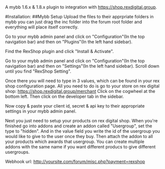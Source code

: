 A mybb 1.6.x & 1.8.x plugin to integration with https://shop.rexdigital.group.

#Installation:
##Mybb Setup
Upload the files to their apprpriate folders in mybb you can just drag the inc folder into the forum root folder and everything will place itself correctly.

Go to your mybb admin panel and click on "Configuration"(In the top navigation bar) and then on "Plugins"(In the left hand sidebar).

Find the RexShop plugin and click "Install & Activate".

Go to your mybb admin panel and click on "Configuration"(In the top navigation bar) and then on "Settings"(In the left hand sidebar).
Scroll down until you find "RexShop Setting".

Once there you will need to type in 3 values, which can be found in your rex shop configuration page.
All you need to do is go to your store on rex digital shop: https://shop.rexdigital.group/merchant
Click on the cogwheel at the bottom left.
Then click on the developer tab in the sidebar.

Now copy & paste your client id, secret & api key to their appropriate settings in your mybb admin panel.

Next you just need to setup your products on rex digital shop.
When you're finished go into addons and create an addon called "Usergroup", set the type to "hidden".
And in the value field you write the id of the usergroup you would like to give to the user once they buy.
Then attach the addon to all your products which awards that usergroup.
You can create multiple addons with the same name if you want different producs to give different usergroups.

Webhook url:
http://yoursite.com/forum/misc.php?payment=rexshop
